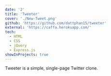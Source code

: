 ```yaml
---
date: '2'
title: 'Tweeter'
cover: './New-Tweet.png'
github: 'https://github.com/dattphan15/tweeter'
external: 'https://caffa.herokuapp.com/'
tech:
  - HTML
  - CSS
  - jQuery
  - Express.js
showInProjects: true
---
```


Tweeter is a simple, single-page Twitter clone.
